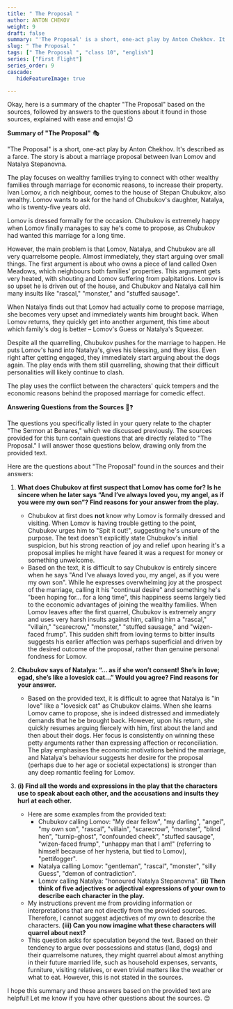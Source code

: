 ```yaml
---
title: " The Proposal "
author: ANTON CHEKOV
weight: 9
draft: false
summary: "'The Proposal' is a short, one-act play by Anton Chekhov. It's described as a farce. The story is about a marriage proposal between Ivan Lomov and Natalya Stepanovna ..."
slug: " The Proposal "
tags: [" The Proposal ", "class 10", "english"]
series: ["First Flight"]
series_order: 9
cascade:
   hideFeatureImage: true

---
```



Okay, here is a summary of the chapter "The Proposal" based on the sources, followed by answers to the questions about it found in those sources, explained with ease and emojis! 😊

**Summary of "The Proposal"** 🎭

"The Proposal" is a short, one-act play by Anton Chekhov. It's described as a farce. The story is about a marriage proposal between Ivan Lomov and Natalya Stepanovna.

The play focuses on wealthy families trying to connect with other wealthy families through marriage for economic reasons, to increase their property. Ivan Lomov, a rich neighbour, comes to the house of Stepan Chubukov, also wealthy. Lomov wants to ask for the hand of Chubukov's daughter, Natalya, who is twenty-five years old.

Lomov is dressed formally for the occasion. Chubukov is extremely happy when Lomov finally manages to say he's come to propose, as Chubukov had wanted this marriage for a long time.

However, the main problem is that Lomov, Natalya, and Chubukov are all very quarrelsome people. Almost immediately, they start arguing over small things. The first argument is about who owns a piece of land called Oxen Meadows, which neighbours both families' properties. This argument gets very heated, with shouting and Lomov suffering from palpitations. Lomov is so upset he is driven out of the house, and Chubukov and Natalya call him many insults like "rascal," "monster," and "stuffed sausage".

When Natalya finds out that Lomov had actually come to propose marriage, she becomes very upset and immediately wants him brought back. When Lomov returns, they quickly get into another argument, this time about which family's dog is better – Lomov's Guess or Natalya's Squeezer.

Despite all the quarrelling, Chubukov pushes for the marriage to happen. He puts Lomov's hand into Natalya's, gives his blessing, and they kiss. Even right after getting engaged, they immediately start arguing about the dogs again. The play ends with them still quarrelling, showing that their difficult personalities will likely continue to clash.

The play uses the conflict between the characters' quick tempers and the economic reasons behind the proposed marriage for comedic effect.

**Answering Questions from the Sources** 🤔❓

The questions you specifically listed in your query relate to the chapter "The Sermon at Benares," which we discussed previously. The sources provided for this turn contain questions that are directly related to "The Proposal." I will answer those questions below, drawing only from the provided text.

Here are the questions about "The Proposal" found in the sources and their answers:

1.  **What does Chubukov at first suspect that Lomov has come for? Is he sincere when he later says “And I’ve always loved you, my angel, as if you were my own son”? Find reasons for your answer from the play.**
    *   Chubukov at first does **not** know why Lomov is formally dressed and visiting. When Lomov is having trouble getting to the point, Chubukov urges him to "Spit it out!", suggesting he's unsure of the purpose. The text doesn't explicitly state Chubukov's initial suspicion, but his strong reaction of joy and relief upon hearing it's a proposal implies he might have feared it was a request for money or something unwelcome.
    *   Based on the text, it is difficult to say Chubukov is entirely sincere when he says "And I’ve always loved you, my angel, as if you were my own son". While he expresses overwhelming joy at the prospect of the marriage, calling it his "continual desire" and something he's "been hoping for... for a long time", this happiness seems largely tied to the economic advantages of joining the wealthy families. When Lomov leaves after the first quarrel, Chubukov is extremely angry and uses very harsh insults against him, calling him a "rascal," "villain," "scarecrow," "monster," "stuffed sausage," and "wizen-faced frump". This sudden shift from loving terms to bitter insults suggests his earlier affection was perhaps superficial and driven by the desired outcome of the proposal, rather than genuine personal fondness for Lomov.

2.  **Chubukov says of Natalya: “... as if she won’t consent! She’s in love; egad, she’s like a lovesick cat…” Would you agree? Find reasons for your answer.**
    *   Based on the provided text, it is difficult to agree that Natalya is "in love" like a "lovesick cat" as Chubukov claims. When she learns Lomov came to propose, she is indeed distressed and immediately demands that he be brought back. However, upon his return, she quickly resumes arguing fiercely with him, first about the land and then about their dogs. Her focus is consistently on winning these petty arguments rather than expressing affection or reconciliation. The play emphasises the economic motivations behind the marriage, and Natalya's behaviour suggests her desire for the proposal (perhaps due to her age or societal expectations) is stronger than any deep romantic feeling for Lomov.

3.  **(i) Find all the words and expressions in the play that the characters use to speak about each other, and the accusations and insults they hurl at each other.**
    *   Here are some examples from the provided text:
        *   Chubukov calling Lomov: "My dear fellow", "my darling", "angel", "my own son", "rascal", "villain", "scarecrow", "monster", "blind hen", "turnip-ghost", "confounded cheek", "stuffed sausage", "wizen-faced frump", "unhappy man that I am!" (referring to himself because of her hysteria, but tied to Lomov), "pettifogger".
        *   Natalya calling Lomov: "gentleman", "rascal", "monster", "silly Guess", "demon of contradiction".
        *   Lomov calling Natalya: "honoured Natalya Stepanovna".
    **(ii) Then think of five adjectives or adjectival expressions of your own to describe each character in the play.**
    *   My instructions prevent me from providing information or interpretations that are not directly from the provided sources. Therefore, I cannot suggest adjectives of my own to describe the characters.
    **(iii) Can you now imagine what these characters will quarrel about next?**
    *   This question asks for speculation beyond the text. Based on their tendency to argue over possessions and status (land, dogs) and their quarrelsome natures, they might quarrel about almost anything in their future married life, such as household expenses, servants, furniture, visiting relatives, or even trivial matters like the weather or what to eat. However, this is not stated in the sources.

I hope this summary and these answers based on the provided text are helpful! Let me know if you have other questions about the sources. 😊